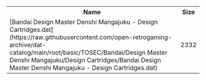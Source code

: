 <table>
<tr><th>Name</th><th>Size</th></tr>
<tr><td>
[Bandai Design Master Denshi Mangajuku - Design Cartridges.dat](https://raw.githubusercontent.com/open-retrogaming-archive/dat-catalog/main/root/basic/TOSEC/Bandai/Design Master Denshi Mangajuku/Design Cartridges/Bandai Design Master Denshi Mangajuku - Design Cartridges.dat)
</td><td>2332</td></tr>
</table>
